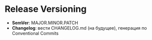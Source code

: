 # Release Versioning

- **SemVer**: MAJOR.MINOR.PATCH
- **Changelog**: вести CHANGELOG.md (на будущее), генерация по Conventional Commits
